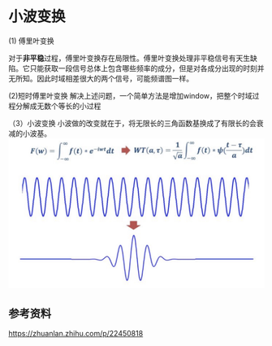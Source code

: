 # 小波变换


(1) 傅里叶变换

对于**非平稳**过程，傅里叶变换存在局限性。傅里叶变换处理非平稳信号有天生缺陷。它只能获取一段信号总体上包含哪些频率的成分，但是对各成分出现的时刻并无所知。因此时域相差很大的两个信号，可能频谱图一样。

(2)短时傅里叶变换
解决上述问题，一个简单方法是增加window，把整个时域过程分解成无数个等长的小过程 

（3）小波变换
小波做的改变就在于，将无限长的三角函数基换成了有限长的会衰减的小波基。
![-w708](media/15871158755203/15871162916435.jpg)


## 参考资料
https://zhuanlan.zhihu.com/p/22450818